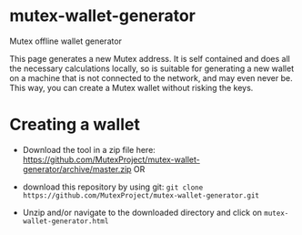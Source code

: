 # mutex-wallet-generator
Mutex offline wallet generator

This page generates a new Mutex address. It is self contained and does all the necessary calculations locally, so is suitable for generating a new wallet on a machine that is not connected to the network, and may even never be. This way, you can create a Mutex wallet without risking the keys. 


# Creating a wallet
- Download the tool in a zip file here: https://github.com/MutexProject/mutex-wallet-generator/archive/master.zip
OR
- download this repository by using git:
`git clone https://github.com/MutexProject/mutex-wallet-generator.git`

- Unzip and/or navigate to the downloaded directory and click on `mutex-wallet-generator.html`